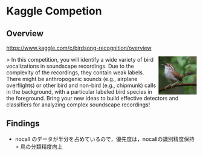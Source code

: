 # Kaggle Competion

## Overview
https://www.kaggle.com/c/birdsong-recognition/overview

<img src="https://github.com/root4kaido/Cornell-Birdcall-Identification/blob/master/Material/bird.png" width=20%, align=right>
> In this competition, you will identify a wide variety of bird vocalizations in soundscape recordings. Due to the complexity of the recordings, they contain weak labels. There might be anthropogenic sounds (e.g., airplane overflights) or other bird and non-bird (e.g., chipmunk) calls in the background, with a particular labeled bird species in the foreground. Bring your new ideas to build effective detectors and classifiers for analyzing complex soundscape recordings!

## Findings

- nocall のデータが半分を占めているので，優先度は，nocallの識別精度保持 > 鳥の分類精度向上
